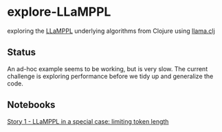 # explore-LLaMPPL

exploring the [LLaMPPL](https://arxiv.org/abs/2306.03081) underlying algorithms from Clojure using [llama.clj](https://github.com/phronmophobic/llama.clj)


## Status
An ad-hoc example seems to be working, but is very slow.
The current challenge is exploring performance before we tidy up and generalize the code.

## Notebooks

[Story 1 - LLaMPPL in a special case: limiting token length](https://daslu.github.io/explore-LLaMPPL//story1)
